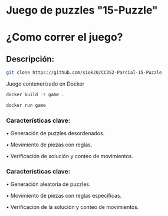 # Juego de puzzles "15-Puzzle"

# ¿Como correr el juego?

## Descripción:
```bash
git clone https://github.com/siok20/CC3S2-Parcial-15-Puzzle
```

Juego contenerizado en Docker

```bash
docker build -t game .
```

```bash
docker run game 
```

### Características clave:

• Generación de puzzles desordenados.

• Movimiento de piezas con reglas.

• Verificación de solución y conteo de movimientos.

### Características clave:

• Generación aleatoria de puzzles.

• Movimiento de piezas con reglas específicas.

• Verificación de la solución y conteo de movimientos.